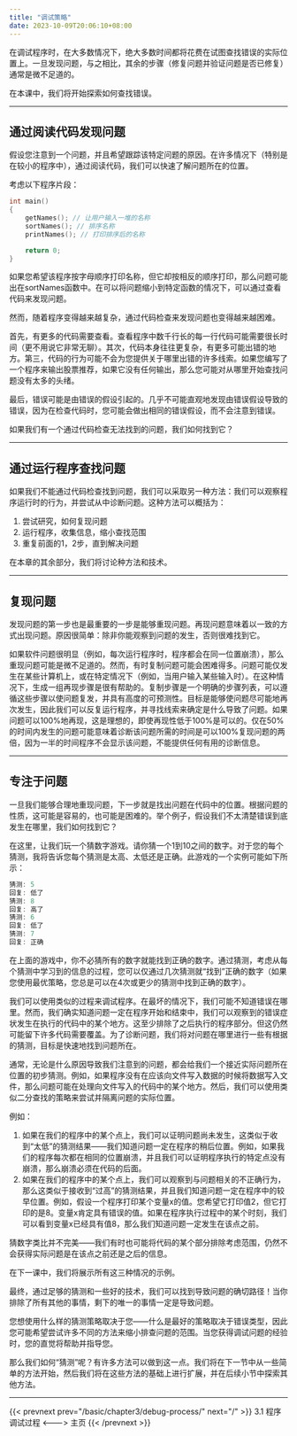 ```yaml
---
title: "调试策略"
date: 2023-10-09T20:06:10+08:00
---
```


在调试程序时，在大多数情况下，绝大多数时间都将花费在试图查找错误的实际位置上。一旦发现问题，与之相比，其余的步骤（修复问题并验证问题是否已修复）通常是微不足道的。

在本课中，我们将开始探索如何查找错误。

***
## 通过阅读代码发现问题

假设您注意到一个问题，并且希望跟踪该特定问题的原因。在许多情况下（特别是在较小的程序中），通过阅读代码，我们可以快速了解问题所在的位置。

考虑以下程序片段：

```C++
int main()
{
    getNames(); // 让用户输入一堆的名称
    sortNames(); // 排序名称
    printNames(); // 打印排序后的名称

    return 0;
}
```

如果您希望该程序按字母顺序打印名称，但它却按相反的顺序打印，那么问题可能出在sortNames函数中。在可以将问题缩小到特定函数的情况下，可以通过查看代码来发现问题。

然而，随着程序变得越来越复杂，通过代码检查来发现问题也变得越来越困难。

首先，有更多的代码需要查看。查看程序中数千行长的每一行代码可能需要很长时间（更不用说它非常无聊）。其次，代码本身往往更复杂，有更多可能出错的地方。第三，代码的行为可能不会为您提供关于哪里出错的许多线索。如果您编写了一个程序来输出股票推荐，如果它没有任何输出，那么您可能对从哪里开始查找问题没有太多的头绪。

最后，错误可能是由错误的假设引起的。几乎不可能直观地发现由错误假设导致的错误，因为在检查代码时，您可能会做出相同的错误假设，而不会注意到错误。

如果我们有一个通过代码检查无法找到的问题，我们如何找到它？

***
## 通过运行程序查找问题

如果我们不能通过代码检查找到问题，我们可以采取另一种方法：我们可以观察程序运行时的行为，并尝试从中诊断问题。这种方法可以概括为：

1. 尝试研究，如何复现问题
2. 运行程序，收集信息，缩小查找范围
3. 重复前面的1，2步，直到解决问题

在本章的其余部分，我们将讨论种方法和技术。

***
## 复现问题

发现问题的第一步也是最重要的一步是能够重现问题。再现问题意味着以一致的方式出现问题。原因很简单：除非你能观察到问题的发生，否则很难找到它。

如果软件问题很明显（例如，每次运行程序时，程序都会在同一位置崩溃），那么重现问题可能是微不足道的。然而，有时复制问题可能会困难得多。问题可能仅发生在某些计算机上，或在特定情况下（例如，当用户输入某些输入时）。在这种情况下，生成一组再现步骤是很有帮助的。复制步骤是一个明确的步骤列表，可以遵循这些步骤以使问题复发，并具有高度的可预测性。目标是能够使问题尽可能地再次发生，因此我们可以反复运行程序，并寻找线索来确定是什么导致了问题。如果问题可以100%地再现，这是理想的，即使再现性低于100%是可以的。仅在50%的时间内发生的问题可能意味着诊断该问题所需的时间是可以100%复现问题的两倍，因为一半的时间程序不会显示该问题，不能提供任何有用的诊断信息。

***
## 专注于问题

一旦我们能够合理地重现问题，下一步就是找出问题在代码中的位置。根据问题的性质，这可能是容易的，也可能是困难的。举个例子，假设我们不太清楚错误到底发生在哪里，我们如何找到它？

在这里，让我们玩一个猜数字游戏。请你猜一个1到10之间的数字。对于您的每个猜测，我将告诉您每个猜测是太高、太低还是正确。此游戏的一个实例可能如下所示：

```C++
猜测: 5
回复: 低了
猜测: 8
回复: 高了
猜测: 6
回复: 低了
猜测: 7
回复: 正确
```

在上面的游戏中，你不必猜所有的数字就能找到正确的数字。通过猜测，考虑从每个猜测中学习到的信息的过程，您可以仅通过几次猜测就“找到”正确的数字（如果您使用最优策略，您总是可以在4次或更少的猜测中找到正确的数字）。

我们可以使用类似的过程来调试程序。在最坏的情况下，我们可能不知道错误在哪里。然而，我们确实知道问题一定在程序开始和结束中，我们可以观察到的错误症状发生在执行的代码中的某个地方。这至少排除了之后执行的程序部分。但这仍然可能留下许多代码需要覆盖。为了诊断问题，我们将对问题在哪里进行一些有根据的猜测，目标是快速地找到问题所在。

通常，无论是什么原因导致我们注意到的问题，都会给我们一个接近实际问题所在位置的初步猜测。例如，如果程序没有在应该向文件写入数据的时候将数据写入文件，那么问题可能在处理向文件写入的代码中的某个地方。然后，我们可以使用类似二分查找的策略来尝试并隔离问题的实际位置。

例如：

1. 如果在我们的程序中的某个点上，我们可以证明问题尚未发生，这类似于收到“太低”的猜测结果——我们知道问题一定在程序的稍后位置。例如，如果我们的程序每次都在相同的位置崩溃，并且我们可以证明程序执行的特定点没有崩溃，那么崩溃必须在代码的后面。
2. 如果在我们的程序中的某个点上，我们可以观察到与问题相关的不正确行为，那么这类似于接收到“过高”的猜测结果，并且我们知道问题一定在程序中的较早位置。例如，假设一个程序打印某个变量x的值。您希望它打印值2，但它打印的是8。变量x肯定具有错误的值。如果在程序执行过程中的某个时刻，我们可以看到变量x已经具有值8，那么我们知道问题一定发生在该点之前。


猜数字类比并不完美——我们有时也可能将代码的某个部分排除考虑范围，仍然不会获得实际问题是在该点之前还是之后的信息。

在下一课中，我们将展示所有这三种情况的示例。

最终，通过足够的猜测和一些好的技术，我们可以找到导致问题的确切路径！当你排除了所有其他的事情，剩下的唯一的事情一定是导致问题。

您想使用什么样的猜测策略取决于您——什么是最好的策略取决于错误类型，因此您可能希望尝试许多不同的方法来缩小排查问题的范围。当您获得调试问题的经验时，您的直觉将帮助并指导您。

那么我们如何“猜测”呢？有许多方法可以做到这一点。我们将在下一节中从一些简单的方法开始，然后我们将在这些方法的基础上进行扩展，并在后续小节中探索其他方法。

***

{{< prevnext prev="/basic/chapter3/debug-process/" next="/" >}}
3.1 程序调试过程
<--->
主页
{{< /prevnext >}}

